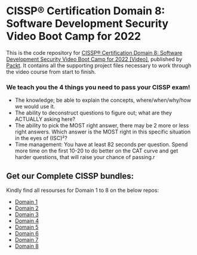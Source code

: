 


# CISSP®️ Certification Domain 8: Software Development Security Video Boot Camp for 2022
This is the code repository for [CISSP®️ Certification Domain 8: Software Development Security Video Boot Camp for 2022 [Video]](https://www.packtpub.com/product/cissp-certification-domain-8-software-development-security-video-boot-camp-for-2022/9781838641900?_ga=2.40495906.1821478721.1660805166-1836380341.1660805166), published by [Packt](https://www.packtpub.com/?utm_source=github). It contains all the supporting project files necessary to work through the video course from start to finish.

### We teach you the 4 things you need to pass your CISSP exam!

- The knowledge; be able to explain the concepts, where/when/why/how we would use it.
- The ability to deconstruct questions to figure out; what are they ACTUALLY asking here?
- The ability to pick the MOST right answer, there may be 2 more or less right answers.
Which answer is the MOST right in this specific situation in the eyes of (ISC)²?
- Time management: You have at least 82 seconds per question.
Spend more time on the first 10-20 to do better on the CAT curve and get harder questions, that will raise your chance of passing.r

## Get our Complete CISSP bundles:
Kindly find all resourses for Domain 1 to 8 on the below repos:
- [Domain 1](https://github.com/PacktPublishing/CISSP-Certification-Domain-1-Security-and-Risk-Management-Video-Boot-Camp-2022)
- [Domain 2](https://github.com/PacktPublishing/CISSP-Certification-Domain-2-Asset-Security-Video-Boot-Camp-2022)
- [Domain 3](https://github.com/PacktPublishing/CISSP-Certification-Domain-3-Security-Architecture-and-Engineering-Video-Boot-Camp-2022)
- [Domain 4](https://github.com/PacktPublishing/CISSP-Certification-Domain-4-Communication-and-Network-Security-Video-Boot-Camp-2022)
- [Domain 5](https://github.com/PacktPublishing/CISSP-Certification-Domain-5-Identity-and-Access-Management-IAM-Video-Boot-Camp-2022)
- [Domain 6](https://github.com/PacktPublishing/CISSP-Certification-Domain-6-Security-Assessment-and-Testing-Video-Boot-Camp-2022)
- [Domain 7](https://github.com/PacktPublishing/CISSP-Certification-Domain-7-Security-Operations-Video-Boot-Camp-2022)
- [Domain 8](https://github.com/PacktPublishing/CISSP-Certification-Domain-8-Software-Development-Security-Video-Boot-Camp-2022)

